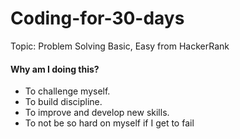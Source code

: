 # Coding-for-30-days
Topic: Problem Solving Basic, Easy from HackerRank

#### Why am I doing this? 
- To challenge myself.
- To build discipline.
- To improve and develop new skills.
- To not be so hard on myself if I get to fail
